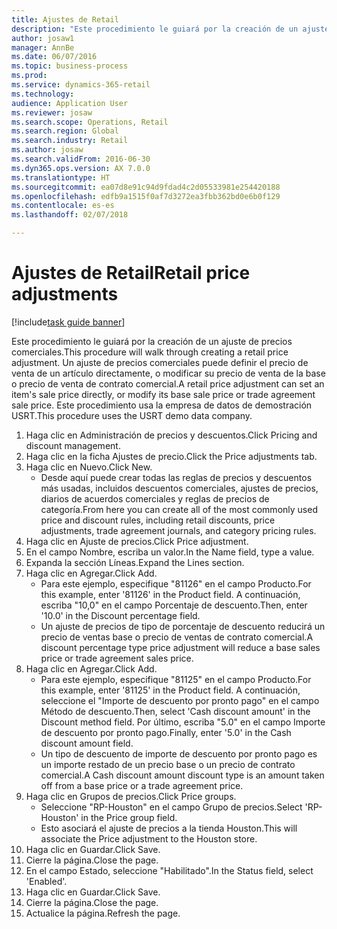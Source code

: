 ```yaml
--- 
title: Ajustes de Retail
description: "Este procedimiento le guiará por la creación de un ajuste de precios comerciales."
author: josaw1
manager: AnnBe
ms.date: 06/07/2016
ms.topic: business-process
ms.prod: 
ms.service: dynamics-365-retail
ms.technology: 
audience: Application User
ms.reviewer: josaw
ms.search.scope: Operations, Retail
ms.search.region: Global
ms.search.industry: Retail
ms.author: josaw
ms.search.validFrom: 2016-06-30
ms.dyn365.ops.version: AX 7.0.0
ms.translationtype: HT
ms.sourcegitcommit: ea07d8e91c94d9fdad4c2d05533981e254420188
ms.openlocfilehash: edfb9a1515f0af7d3272ea3fbb362bd0e6b0f129
ms.contentlocale: es-es
ms.lasthandoff: 02/07/2018

---
```

# <a name="retail-price-adjustments"></a><span data-ttu-id="13f22-103">Ajustes de Retail</span><span class="sxs-lookup"><span data-stu-id="13f22-103">Retail price adjustments</span></span>

[!include[task guide banner](../includes/task-guide-banner.md)]

<span data-ttu-id="13f22-104">Este procedimiento le guiará por la creación de un ajuste de precios comerciales.</span><span class="sxs-lookup"><span data-stu-id="13f22-104">This procedure will walk through creating a retail price adjustment.</span></span> <span data-ttu-id="13f22-105">Un ajuste de precios comerciales puede definir el precio de venta de un artículo directamente, o modificar su precio de venta de la base o precio de venta de contrato comercial.</span><span class="sxs-lookup"><span data-stu-id="13f22-105">A retail price adjustment can set an item's sale price directly, or modify its base sale price or trade agreement sale price.</span></span> <span data-ttu-id="13f22-106">Este procedimiento usa la empresa de datos de demostración USRT.</span><span class="sxs-lookup"><span data-stu-id="13f22-106">This procedure uses the USRT demo data company.</span></span>

1. <span data-ttu-id="13f22-107">Haga clic en Administración de precios y descuentos.</span><span class="sxs-lookup"><span data-stu-id="13f22-107">Click Pricing and discount management.</span></span>
2. <span data-ttu-id="13f22-108">Haga clic en la ficha Ajustes de precio.</span><span class="sxs-lookup"><span data-stu-id="13f22-108">Click the Price adjustments tab.</span></span>
3. <span data-ttu-id="13f22-109">Haga clic en Nuevo.</span><span class="sxs-lookup"><span data-stu-id="13f22-109">Click New.</span></span>
    * <span data-ttu-id="13f22-110">Desde aquí puede crear todas las reglas de precios y descuentos más usadas, incluidos descuentos comerciales, ajustes de precios, diarios de acuerdos comerciales y reglas de precios de categoría.</span><span class="sxs-lookup"><span data-stu-id="13f22-110">From here you can create all of the most commonly used price and discount rules, including retail discounts, price adjustments, trade agreement journals, and category pricing rules.</span></span>  
4. <span data-ttu-id="13f22-111">Haga clic en Ajuste de precios.</span><span class="sxs-lookup"><span data-stu-id="13f22-111">Click Price adjustment.</span></span>
5. <span data-ttu-id="13f22-112">En el campo Nombre, escriba un valor.</span><span class="sxs-lookup"><span data-stu-id="13f22-112">In the Name field, type a value.</span></span>
6. <span data-ttu-id="13f22-113">Expanda la sección Líneas.</span><span class="sxs-lookup"><span data-stu-id="13f22-113">Expand the Lines section.</span></span>
7. <span data-ttu-id="13f22-114">Haga clic en Agregar.</span><span class="sxs-lookup"><span data-stu-id="13f22-114">Click Add.</span></span>
    * <span data-ttu-id="13f22-115">Para este ejemplo, especifique "81126" en el campo Producto.</span><span class="sxs-lookup"><span data-stu-id="13f22-115">For this example, enter '81126' in the Product field.</span></span>    <span data-ttu-id="13f22-116">A continuación, escriba "10,0" en el campo Porcentaje de descuento.</span><span class="sxs-lookup"><span data-stu-id="13f22-116">Then, enter '10.0' in the Discount percentage field.</span></span>  
    * <span data-ttu-id="13f22-117">Un ajuste de precios de tipo de porcentaje de descuento reducirá un precio de ventas base o precio de ventas de contrato comercial.</span><span class="sxs-lookup"><span data-stu-id="13f22-117">A discount percentage type price adjustment will reduce a base sales price or trade agreement sales price.</span></span>  
8. <span data-ttu-id="13f22-118">Haga clic en Agregar.</span><span class="sxs-lookup"><span data-stu-id="13f22-118">Click Add.</span></span>
    * <span data-ttu-id="13f22-119">Para este ejemplo, especifique "81125" en el campo Producto.</span><span class="sxs-lookup"><span data-stu-id="13f22-119">For this example, enter '81125' in the Product field.</span></span>    <span data-ttu-id="13f22-120">A continuación, seleccione el "Importe de descuento por pronto pago" en el campo Método de descuento.</span><span class="sxs-lookup"><span data-stu-id="13f22-120">Then, select 'Cash discount amount' in the Discount method field.</span></span>    <span data-ttu-id="13f22-121">Por último, escriba "5.0" en el campo Importe de descuento por pronto pago.</span><span class="sxs-lookup"><span data-stu-id="13f22-121">Finally, enter '5.0' in the Cash discount amount field.</span></span>  
    * <span data-ttu-id="13f22-122">Un tipo de descuento de importe de descuento por pronto pago es un importe restado de un precio base o un precio de contrato comercial.</span><span class="sxs-lookup"><span data-stu-id="13f22-122">A Cash discount amount discount type is an amount taken off from a base price or a trade agreement price.</span></span>  
9. <span data-ttu-id="13f22-123">Haga clic en Grupos de precios.</span><span class="sxs-lookup"><span data-stu-id="13f22-123">Click Price groups.</span></span>
    * <span data-ttu-id="13f22-124">Seleccione "RP-Houston" en el campo Grupo de precios.</span><span class="sxs-lookup"><span data-stu-id="13f22-124">Select 'RP-Houston' in the Price group field.</span></span>  
    * <span data-ttu-id="13f22-125">Esto asociará el ajuste de precios a la tienda Houston.</span><span class="sxs-lookup"><span data-stu-id="13f22-125">This will associate the Price adjustment to the Houston store.</span></span>  
10. <span data-ttu-id="13f22-126">Haga clic en Guardar.</span><span class="sxs-lookup"><span data-stu-id="13f22-126">Click Save.</span></span>
11. <span data-ttu-id="13f22-127">Cierre la página.</span><span class="sxs-lookup"><span data-stu-id="13f22-127">Close the page.</span></span>
12. <span data-ttu-id="13f22-128">En el campo Estado, seleccione "Habilitado".</span><span class="sxs-lookup"><span data-stu-id="13f22-128">In the Status field, select 'Enabled'.</span></span>
13. <span data-ttu-id="13f22-129">Haga clic en Guardar.</span><span class="sxs-lookup"><span data-stu-id="13f22-129">Click Save.</span></span>
14. <span data-ttu-id="13f22-130">Cierre la página.</span><span class="sxs-lookup"><span data-stu-id="13f22-130">Close the page.</span></span>
15. <span data-ttu-id="13f22-131">Actualice la página.</span><span class="sxs-lookup"><span data-stu-id="13f22-131">Refresh the page.</span></span>


